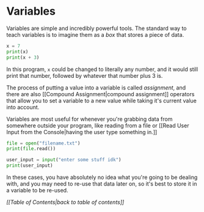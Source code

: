 # Variables 
Variables are simple and incredibly powerful tools.
The standard way to teach variables is to imagine them as a *box* that stores a piece of data.
```python
x = 7
print(x)
print(x + 3)
```
In this program, `x` could be changed to literally any number, and it would still print that number, followed by whatever that number plus 3 is.

The process of putting a value into a variable is called *assignment*, and there are also [[Compound Assignment|compound assignment]] operators that allow you to set a variable to a new value while taking it's current value into account.

Variables are most useful for whenever you're grabbing data from somewhere outside your program, like reading from a file or [[Read User Input from the Console|having the user type something in.]] 
```python
file = open("filename.txt")
print(file.read())
```
```python
user_input = input("enter some stuff idk")
print(user_input)
```
In these cases, you have absolutely no idea what you're going to be dealing with, and you may need to re-use that data later on, so it's best to store it in a variable to be re-used.

*[[Table of Contents|back to table of contents]]*
